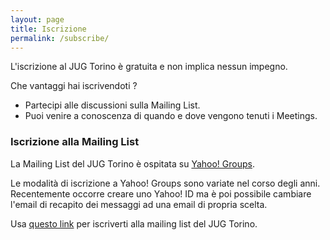 ```yaml
---
layout: page
title: Iscrizione
permalink: /subscribe/
---
```


L'iscrizione al JUG Torino è gratuita e non implica nessun impegno.

Che vantaggi hai iscrivendoti ?

* Partecipi alle discussioni sulla Mailing List.
* Puoi venire a conoscenza di quando e dove vengono tenuti i Meetings.

### Iscrizione alla Mailing List

La Mailing List del JUG Torino è ospitata su
[Yahoo! Groups](https://groups.yahoo.com/neo/groups/it-torino-java-jug/info).

Le modalità di iscrizione a Yahoo! Groups sono variate nel corso degli anni.
Recentemente occorre creare uno Yahoo! ID ma è poi possibile cambiare l'email
di recapito dei messaggi ad una email di propria scelta.

Usa [questo link](https://groups.yahoo.com/neo/groups/it-torino-java-jug/info)
per iscriverti alla mailing list del JUG Torino.
